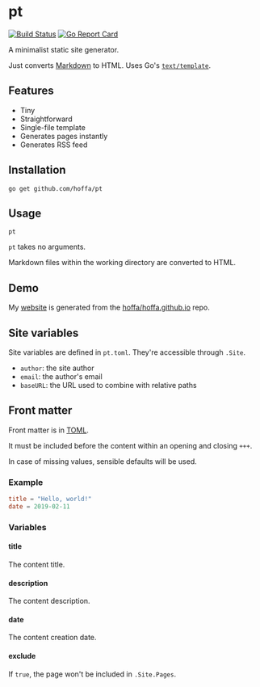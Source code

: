 # pt

[![Build Status](https://travis-ci.org/hoffa/pt.svg?branch=master)](https://travis-ci.org/hoffa/pt) [![Go Report Card](https://goreportcard.com/badge/github.com/hoffa/pt)](https://goreportcard.com/report/github.com/hoffa/pt)

A minimalist static site generator.

Just converts [Markdown](https://daringfireball.net/projects/markdown/syntax) to HTML. Uses Go's [`text/template`](https://golang.org/pkg/text/template/).

## Features

- Tiny
- Straightforward
- Single-file template
- Generates pages instantly
- Generates RSS feed

## Installation

```shell
go get github.com/hoffa/pt
```

## Usage

```shell
pt
```

`pt` takes no arguments.

Markdown files within the working directory are converted to HTML.

## Demo

My [website](https://rehn.me) is generated from the [hoffa/hoffa.github.io](https://github.com/hoffa/hoffa.github.io) repo.

## Site variables

Site variables are defined in `pt.toml`. They're accessible through `.Site`.

- `author`: the site author
- `email`: the author's email
- `baseURL`: the URL used to combine with relative paths

## Front matter

Front matter is in [TOML](https://github.com/toml-lang/toml).

It must be included before the content within an opening and closing `+++`.

In case of missing values, sensible defaults will be used.

### Example

```toml
title = "Hello, world!"
date = 2019-02-11
```

### Variables

#### title

The content title.

#### description

The content description.

#### date

The content creation date.

#### exclude

If `true`, the page won't be included in `.Site.Pages`.
